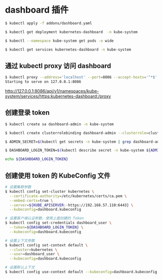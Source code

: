 # dashboard 插件

```bash
$ kubectl apply -f addons/dashboard.yaml

$ kubectl get deployment kubernetes-dashboard  -n kube-system

$ kubectl --namespace kube-system get pods -o wide

$ kubectl get services kubernetes-dashboard -n kube-system
```

## 通过 kubectl proxy 访问 dashboard

```bash
$ kubectl proxy --address='localhost' --port=8086 --accept-hosts='^*$'
Starting to serve on 127.0.0.1:8086
```

http://127.0.0.1:8086/api/v1/namespaces/kube-system/services/https:kubernetes-dashboard:/proxy

## 创建登录 token

```bash
$ kubectl create sa dashboard-admin -n kube-system

$ kubectl create clusterrolebinding dashboard-admin --clusterrole=cluster-admin --serviceaccount=kube-system:dashboard-admin

$ ADMIN_SECRET=$(kubectl get secrets -n kube-system | grep dashboard-admin | awk '{print $1}')

$ DASHBOARD_LOGIN_TOKEN=$(kubectl describe secret -n kube-system ${ADMIN_SECRET} | grep -E '^token' | awk '{print $2}')

echo ${DASHBOARD_LOGIN_TOKEN}
```

## 创建使用 token 的 KubeConfig 文件

```bash
# 设置集群参数
$ kubectl config set-cluster kubernetes \
  --certificate-authority=/etc/kubernetes/certs/ca.pem \
  --embed-certs=true \
  --server=${KUBE_APISERVER:-https://192.168.57.110:6443} \
  --kubeconfig=dashboard.kubeconfig

# 设置客户端认证参数，使用上面创建的 Token
$ kubectl config set-credentials dashboard_user \
  --token=${DASHBOARD_LOGIN_TOKEN} \
  --kubeconfig=dashboard.kubeconfig

# 设置上下文参数
$ kubectl config set-context default \
  --cluster=kubernetes \
  --user=dashboard_user \
  --kubeconfig=dashboard.kubeconfig

# 设置默认上下文
$ kubectl config use-context default --kubeconfig=dashboard.kubeconfig
```
